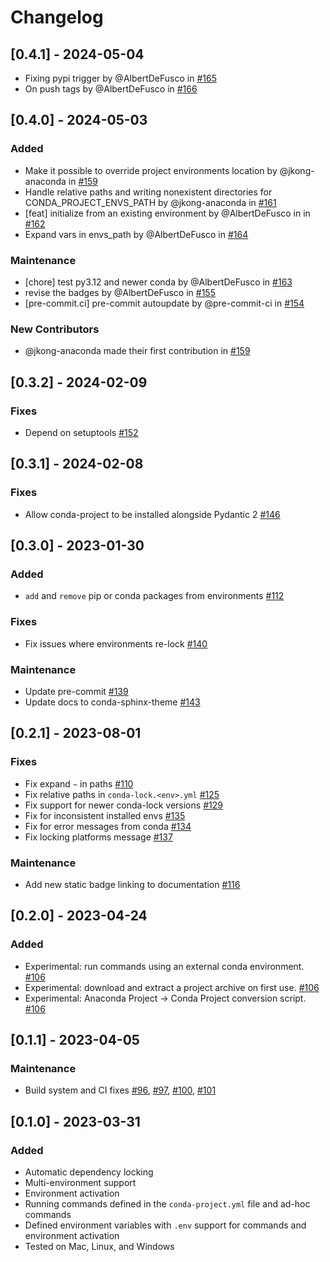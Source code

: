 # Changelog

## [0.4.1] - 2024-05-04

- Fixing pypi trigger by @AlbertDeFusco in [#165](https://github.com/conda-incubator/conda-project/pull/165)
- On push tags by @AlbertDeFusco in [#166](https://github.com/conda-incubator/conda-project/pull/166)

## [0.4.0] - 2024-05-03

### Added

- Make it possible to override project environments location by @jkong-anaconda in [#159](https://github.com/conda-incubator/conda-project/pull/159)
- Handle relative paths and writing nonexistent directories for CONDA_PROJECT_ENVS_PATH by @jkong-anaconda in [#161](https://github.com/conda-incubator/conda-project/pull/161)
- [feat] initialize from an existing environment by @AlbertDeFusco in in [#162](https://github.com/conda-incubator/conda-project/pull/162)
- Expand vars in envs_path by @AlbertDeFusco in [#164](https://github.com/conda-incubator/conda-project/pull/164)

### Maintenance

- [chore] test py3.12 and newer conda by @AlbertDeFusco in [#163](https://github.com/conda-incubator/conda-project/pull/163)
- revise the badges by @AlbertDeFusco in [#155](https://github.com/conda-incubator/conda-project/pull/155)
- [pre-commit.ci] pre-commit autoupdate by @pre-commit-ci in [#154](https://github.com/conda-incubator/conda-project/pull/154)

### New Contributors

- @jkong-anaconda made their first contribution in [#159](https://github.com/conda-incubator/conda-project/pull/159)

## [0.3.2] - 2024-02-09

### Fixes

- Depend on setuptools [#152](https://github.com/conda-incubator/conda-project/pull/152)

## [0.3.1] - 2024-02-08

### Fixes

- Allow conda-project to be installed alongside Pydantic 2 [#146](https://github.com/conda-incubator/conda-project/pull/146)

## [0.3.0] - 2023-01-30

### Added

- `add` and `remove` pip or conda packages from environments [#112](https://github.com/conda-incubator/conda-project/pull/112)

### Fixes

- Fix issues where environments re-lock [#140](https://github.com/conda-incubator/conda-project/pull/140)

### Maintenance

- Update pre-commit [#139](https://github.com/conda-incubator/conda-project/pull/139)
- Update docs to conda-sphinx-theme [#143](https://github.com/conda-incubator/conda-project/pull/143)

## [0.2.1] - 2023-08-01

### Fixes

- Fix expand `~` in paths [#110](https://github.com/conda-incubator/conda-project/pull/110)
- Fix relative paths in `conda-lock.<env>.yml` [#125](https://github.com/conda-incubator/conda-project/pull/125)
- Fix support for newer conda-lock versions [#129](https://github.com/conda-incubator/conda-project/pull/129)
- Fix for inconsistent installed envs [#135](https://github.com/conda-incubator/conda-project/pull/135)
- Fix for error messages from conda [#134](https://github.com/conda-incubator/conda-project/pull/134)
- Fix locking platforms message [#137](https://github.com/conda-incubator/conda-project/pull/137)

### Maintenance

- Add new static badge linking to documentation [#116](https://github.com/conda-incubator/conda-project/pull/116)

## [0.2.0] - 2023-04-24

### Added

- Experimental: run commands using an external conda environment. [#106](https://github.com/conda-incubator/conda-project/pull/106)
- Experimental: download and extract a project archive on first use. [#106](https://github.com/conda-incubator/conda-project/pull/106)
- Experimental: Anaconda Project -> Conda Project conversion script. [#106](https://github.com/conda-incubator/conda-project/pull/106)

## [0.1.1] - 2023-04-05

### Maintenance

- Build system and CI fixes [#96](https://github.com/conda-incubator/conda-project/pull/96), [#97](https://github.com/conda-incubator/conda-project/pull/97), [#100](https://github.com/conda-incubator/conda-project/pull/100), [#101](https://github.com/conda-incubator/conda-project/pull/101)

## [0.1.0] - 2023-03-31

### Added

- Automatic dependency locking
- Multi-environment support
- Environment activation
- Running commands defined in the `conda-project.yml` file and ad-hoc commands
- Defined environment variables with `.env` support for commands and environment activation
- Tested on Mac, Linux, and Windows
